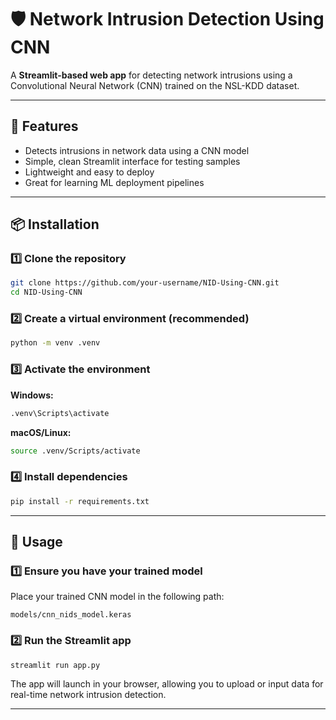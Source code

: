 # 🛡️ Network Intrusion Detection Using CNN

A **Streamlit-based web app** for detecting network intrusions using a Convolutional Neural Network (CNN) trained on the NSL-KDD dataset.

---

## 🚀 Features

* Detects intrusions in network data using a CNN model
* Simple, clean Streamlit interface for testing samples
* Lightweight and easy to deploy
* Great for learning ML deployment pipelines

---

## 📦 Installation

### 1️⃣ Clone the repository

```bash
git clone https://github.com/your-username/NID-Using-CNN.git
cd NID-Using-CNN
```

### 2️⃣ Create a virtual environment (recommended)

```bash
python -m venv .venv
```

### 3️⃣ Activate the environment

**Windows:**

```cmd
.venv\Scripts\activate
```

**macOS/Linux:**

```bash
source .venv/Scripts/activate
```

### 4️⃣ Install dependencies

```bash
pip install -r requirements.txt
```

---

## 🩻 Usage

### 1️⃣ Ensure you have your trained model

Place your trained CNN model in the following path:

```
models/cnn_nids_model.keras
```

### 2️⃣ Run the Streamlit app

```bash
streamlit run app.py
```

The app will launch in your browser, allowing you to upload or input data for real-time network intrusion detection.

---


